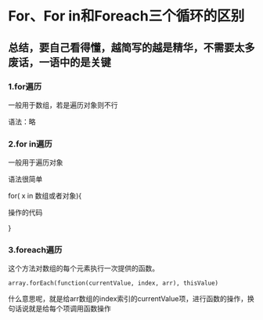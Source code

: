 # For、For in和Foreach三个循环的区别

## 总结，要自己看得懂，越简写的越是精华，不需要太多废话，一语中的是关键

### 1.for遍历

一般用于数组，若是遍历对象则不行

语法：略

### 2.for in遍历

一般用于遍历对象

语法很简单

for( x in 数组或者对象){

操作的代码

}

### 3.foreach遍历

这个方法对数组的每个元素执行一次提供的函数。

```
array.forEach(function(currentValue, index, arr), thisValue)
```

什么意思呢，就是给arr数组的index索引的currentValue项，进行函数的操作，换句话说就是给每个项调用函数操作